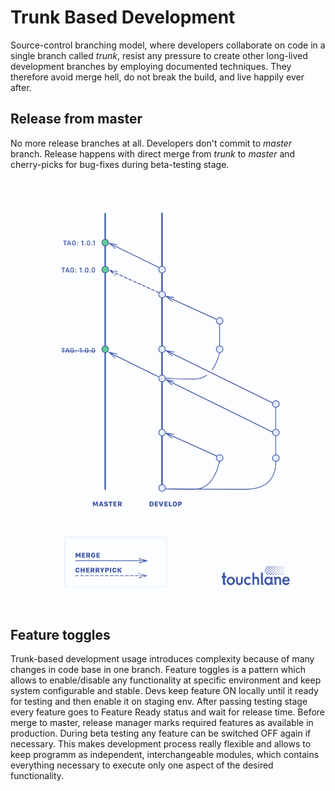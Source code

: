 # Trunk Based Development

Source-control branching model, where developers collaborate on code in a single branch called *trunk*, resist any pressure to create other long-lived development branches by employing documented techniques. They therefore avoid merge hell, do not break the build, and live happily ever after.

## Release from master
No more release branches at all. Developers don't commit to *master* branch. Release happens with direct merge from *trunk* to *master* and cherry-picks for bug-fixes during beta-testing stage.

![TrunkBasedDevelopment](./trunk_based_development.png)

## Feature toggles
Trunk-based development usage introduces complexity because of many changes in code base in one branch. Feature toggles is a pattern which allows to enable/disable any functionality at specific environment and keep system configurable and stable. Devs keep feature ON locally until it ready for testing and then enable it on staging env. After passing testing stage every feature goes to Feature Ready status and wait for release time. Before merge to master, release manager marks required features as available in production. During beta testing any feature can be switched OFF again if necessary. This makes development process really flexible and allows to keep programm as independent, interchangeable modules, which contains everything necessary to execute only one aspect of the desired functionality.